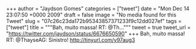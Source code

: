 
+++
author = "Jaydson Gomes"
categories = ["tweet"]
date = "Mon Dec 14 23:07:50 +0000 2009"
draft = false
image = "No media found for this Tweet"
slug = "07c26c23da172b95343857371233f9c12dd027ef"
tags = ["tweet"]
title = """Bah, muito massa! RT: @Th..."""
tweet = true
tweet_url = "https://twitter.com/jaydson/status/6676650590"
+++
Bah, muito massa! RT: @ThayseAG: Sinistro! http://tinyurl.com/y97aug3
